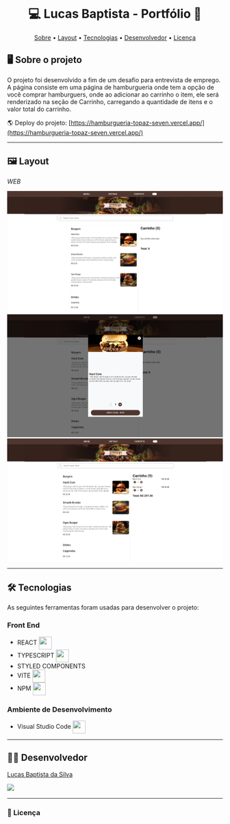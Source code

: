 <h1 align="center"> 💻 Lucas Baptista - Portfólio 🚀 </h1>

<p align="center">
 <a href="#-sobre-o-projeto">Sobre</a> •
 <a href="#-layout">Layout</a> • 
 <a href="#-tecnologias">Tecnologias</a> • 
 <a href="#-autor">Desenvolvedor</a> • 
 <a href="#user-content--licença">Licença</a>
</p>

## 🖥️ Sobre o projeto

O projeto foi desenvolvido a fim de um desafio para entrevista de emprego. 
A página consiste em uma página de hamburgueria onde tem a opção de você comprar hamburguers, onde ao adicionar ao carrinho o item, ele será renderizado na seção de Carrinho, carregando a quantidade de itens e o valor total do carrinho.

🌎 Deploy do projeto: [https://hamburgueria-topaz-seven.vercel.app/](https://hamburgueria-topaz-seven.vercel.app/)

---

## 🖼️ Layout

_WEB_

![GK1](https://github.com/luscabap/hamburgueria/blob/main/public/web_01.png)
![GK1](https://github.com/luscabap/hamburgueria/blob/main/public/web_02.png)
![GK1](https://github.com/luscabap/hamburgueria/blob/main/public/web_03.png)


---

## 🛠 Tecnologias 

As seguintes ferramentas foram usadas para desenvolver o projeto:

### Front End
- REACT <img align="center" height="30" width="30" src="https://cdn.jsdelivr.net/gh/devicons/devicon/icons/react/react-original.svg"/>
- TYPESCRIPT <img align="center" height="30" width="30" src="https://cdn.jsdelivr.net/gh/devicons/devicon@latest/icons/typescript/typescript-original.svg"/>
- STYLED COMPONENTS 
- VITE <img align="center" height="30" width="30" src="https://cdn.jsdelivr.net/gh/devicons/devicon@latest/icons/vitejs/vitejs-original.svg"/>
- NPM <img align="center" height="30" width="30" src="https://cdn.jsdelivr.net/gh/devicons/devicon@latest/icons/npm/npm-original-wordmark.svg"/>
 
          
### Ambiente de Desenvolvimento
- Visual Studio Code <img align="center" height="30" width="30" src="https://cdn.jsdelivr.net/gh/devicons/devicon/icons/vscode/vscode-original-wordmark.svg"/>

---

## 👨‍🎓 Desenvolvedor

<a href="https://www.linkedin.com/in/lucas-baptista-da-silva-133779233/">
Lucas Baptista da Silva</a>

<br/>

<a href = "mailto:lucasbaptistasilva.dev@gmail.com"><img src="https://img.shields.io/badge/-Gmail-%23333?style=for-the-badge&logo=gmail&logoColor=white"  target="_blank"></a>

---

### 📝 Licença

